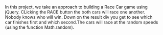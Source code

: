 In this project, we take an approach to building a Race Car game using jQuery. CLicking the RACE button the both cars will race one another. Nobody knows who will win. Down on the result div you get to see which car finishes first and which second.The cars will race at the random speeds (using the function Math.random).
